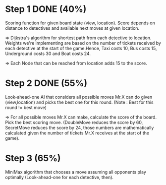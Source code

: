 # Step 1 DONE (40%)
Scoring function for given board state (view, location). Score depends on distance to detectives and available next moves at given location.  

=> Dijkstra's algorithm for shortest path from each detective to location. Weights we're implementing are based on the number of tickets received by each detective at the start of the game.Hence, Taxi costs 10, Bus costs 15, Underground costs 30 and Boat costs 24.

=> Each Node that can be reached from location adds 15 to the score.

# Step 2 DONE (55%)
Look-ahead-one AI that considers all possible moves Mr.X can do given (view,location) and picks the best one for this round. (Note : Best for this round != best move)

=> For all possible moves Mr.X can make, calculate the score of the board. Pick the best scoring move. (DoubleMove reduces the score by 60, SecretMove reduces the score by 24, those numbers are mathematically calculated given the number of tickets Mr.X receives at the start of the game).

# Step 3 (65%)
MiniMax algorithm that chooses a move assuming all opponents play optimally (Look-ahead-one for each detective, then). 
